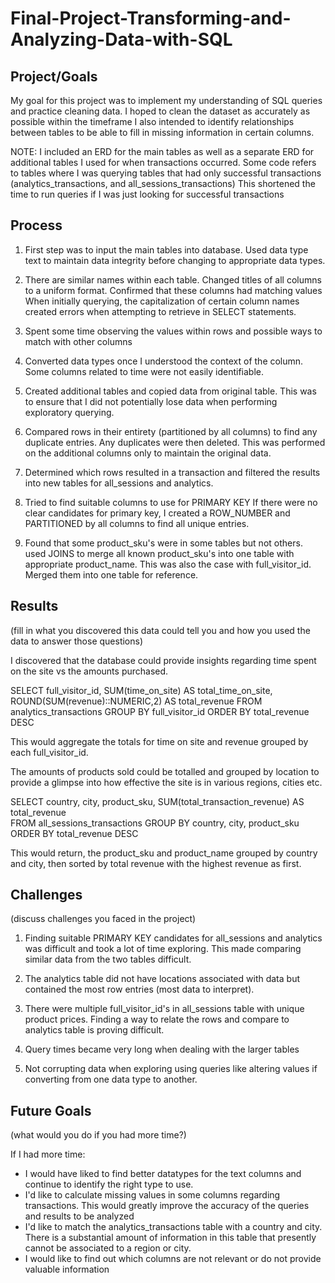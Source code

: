# Final-Project-Transforming-and-Analyzing-Data-with-SQL

## Project/Goals
My  goal for this project was to implement my understanding of SQL queries and 
practice cleaning data. I hoped to clean the dataset as accurately as possible within the timeframe
I also intended to identify relationships between tables to be able to fill in
missing information in certain columns.

NOTE: I included an ERD for the main tables as well as a separate ERD for additional tables I used for when transactions occurred.
Some code refers to tables where I was querying tables that had only successful transactions (analytics_transactions, and all_sessions_transactions)
This shortened the time to run queries if I was just looking for successful transactions


## Process
1. First step was to input the main tables into database.
Used data type text to maintain data integrity before changing to 
appropriate data types.

2. There are similar names within each table. Changed titles of all columns to a uniform format. Confirmed that these columns had matching values
When initially querying, the capitalization of certain column names created errors when attempting 
to retrieve in SELECT statements.

3. Spent some time observing the values within rows and possible ways to match with other columns

4. Converted data types once I understood the context of 
the column. Some columns related to time were not easily identifiable.

5. Created additional tables and copied data from original table.
This was to ensure that I did not potentially lose data when performing exploratory querying.

6. Compared rows in their entirety (partitioned by all columns) to find any duplicate entries.
Any duplicates were then deleted. This was performed on the additional
columns only to maintain the original data. 

7. Determined which rows resulted in a transaction and filtered the results into new tables
for all_sessions and analytics. 

8. Tried to find suitable columns to use for PRIMARY KEY
If there were no clear candidates for primary key, I created 
a ROW_NUMBER and PARTITIONED by all columns to find all unique
entries.

9. Found that some product_sku's were in some tables but not others.
  used JOINS to merge all known product_sku's into one table with appropriate
product_name.
This was also the case with full_visitor_id. Merged them into one table for reference.


## Results
(fill in what you discovered this data could tell you and how you used the data to answer those questions)

I discovered that the database could provide insights regarding time spent on the site vs the amounts purchased.

SELECT 
    full_visitor_id,
    SUM(time_on_site) AS total_time_on_site,
    ROUND(SUM(revenue)::NUMERIC,2) AS total_revenue
FROM 
    analytics_transactions
GROUP BY 
    full_visitor_id
ORDER BY
	total_revenue DESC

  This would aggregate the totals for time on site and revenue grouped by each full_visitor_id.

  The amounts of products sold could be totalled and grouped by location to provide a glimpse into how effective the site is
in various regions, cities etc.

SELECT 
  country,
  city,
  product_sku,
	SUM(total_transaction_revenue) AS total_revenue   	
FROM 
  all_sessions_transactions
GROUP BY 
  country, 
	city,
	product_sku
ORDER BY 
  total_revenue DESC

This would return, the product_sku and product_name grouped by country and city, then sorted by total revenue with the highest revenue as first.


## Challenges 
(discuss challenges you faced in the project)

1. Finding suitable PRIMARY KEY candidates for all_sessions and analytics was difficult
and took a lot of time exploring.
This made comparing similar data from the two tables difficult.

2. The analytics table did not have locations associated with data but contained the most row entries (most data to interpret).

3. There were multiple full_visitor_id's in all_sessions table with unique product prices. Finding a way to relate the rows and compare to analytics table is proving difficult. 

4. Query times became very long when dealing with the larger tables

5. Not corrupting data when exploring using queries like altering values if converting from one data type to another.

## Future Goals
(what would you do if you had more time?)

If I had more time:

- I would have liked to find better datatypes for the text columns and continue to identify the right type to use. 
- I'd like to calculate missing values in some columns regarding transactions. This would greatly improve the accuracy of the queries and results to be analyzed
- I'd like to match the analytics_transactions table with a country and city. There is a substantial amount of information in this table that presently cannot be associated to a region or city.
- I would like to find  out which columns are not relevant or do not provide valuable information